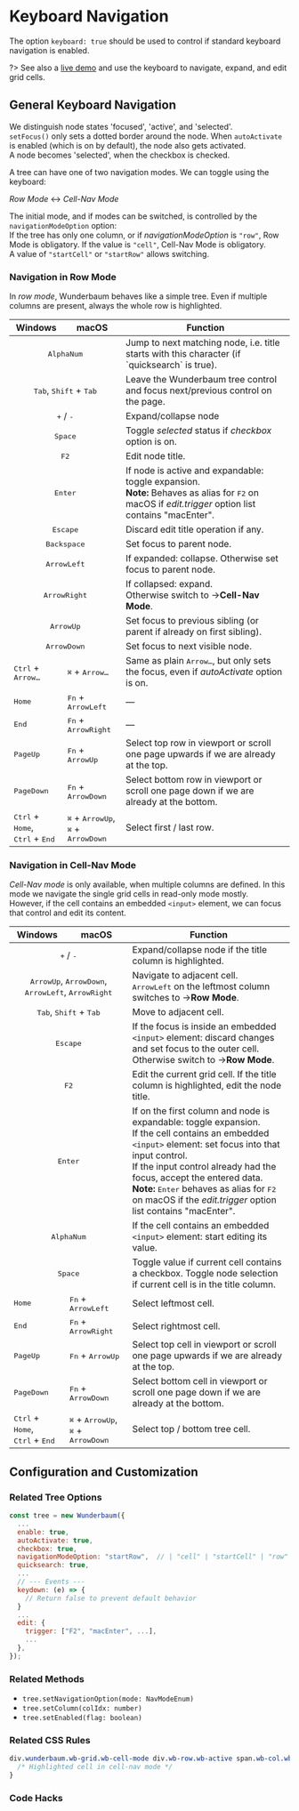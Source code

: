 # Keyboard Navigation

The option `keyboard: true` should be used to control if standard keyboard
navigation is enabled.

?> See also a [live demo](https://mar10.github.io/wunderbaum/demo/#demo-editable)
and use the keyboard to navigate, expand, and edit grid cells.

## General Keyboard Navigation

We distinguish node states 'focused', 'active', and 'selected'.<br>
`setFocus()` only sets a dotted border around the node. When `autoActivate`
is enabled (which is on by default), the node also gets activated.<br>
A node becomes 'selected', when the checkbox is checked.

A tree can have one of two navigation modes. We can toggle using the keyboard:

_Row Mode_ &harr; _Cell-Nav Mode_

The initial mode, and if modes can be switched, is controlled by the
`navigationModeOption` option:<br>
If the tree has only one column, or if _navigationModeOption_ is `"row"`,
Row Mode is obligatory.
If the value is `"cell"`, Cell-Nav Mode is obligatory.<br>
A value of `"startCell"` or `"startRow"` allows switching.

### Navigation in **Row Mode**

In _row mode_, Wunderbaum behaves like a simple tree. Even if multiple columns
are present, always the whole row is highlighted.

<table>
<thead>
  <tr>
    <th>Windows</th>
    <th>macOS</th>
    <th>Function</th>
  </tr>
</thead>
<tbody>
  <tr>
    <td colspan=2 align=center><kbd>AlphaNum</kbd></td>
    <td>Jump to next matching node, i.e. title starts with this character (if `quicksearch` is true).</td>
  </tr>
  <tr>
    <td colspan=2 align=center><kbd>Tab</kbd>, <kbd>Shift</kbd> + <kbd>Tab</kbd></td>
    <td>Leave the Wunderbaum tree control and focus next/previous control on the page.</td>
  </tr>
  <tr>
    <td colspan=2 align=center><kbd>+</kbd> / <kbd>-</kbd></td>
    <td>Expand/collapse node</td>
  </tr>
  <tr>
    <td colspan=2 align=center><kbd>Space</kbd></td>
    <td>Toggle <i>selected</i> status if <i>checkbox</i> option is on.</td>
  </tr>
  <tr>
    <td colspan=2 align=center><kbd>F2</kbd></td>
    <td>Edit node title.</td>
  </tr>
  <tr>
    <td colspan=2 align=center><kbd>Enter</kbd></td>
    <td>
      If node is active and expandable: toggle expansion.<br>
      <b>Note:</b> 
      Behaves as alias for <kbd>F2</kbd> on macOS if <i>edit.trigger</i> option list 
      contains "macEnter".<br>
    </td>
  </tr>
  <tr>
    <td colspan=2 align=center><kbd>Escape</kbd></td>
    <td>Discard edit title operation if any.</td>
  </tr>
  <tr>
    <td colspan=2 align=center><kbd>Backspace</kbd></td>
    <td>Set focus to parent node.</td>
  </tr>
  <tr>
    <td colspan=2 align=center><kbd>ArrowLeft</kbd></td>
    <td>
      If expanded: collapse. Otherwise set focus to parent node.
    </td>
  </tr>
  <tr>
    <td colspan=2 align=center><kbd>ArrowRight</kbd></td>
    <td>
      If collapsed: expand. <br>
      Otherwise switch to &rarr;<b>Cell-Nav Mode</b>.
    </td>
  </tr>
  <tr>
    <td colspan=2 align=center><kbd>ArrowUp</kbd></td>
    <td>Set focus to previous sibling (or parent if already on first sibling).</td>
  </tr>
  <tr>
    <td colspan=2 align=center><kbd>ArrowDown</kbd></td>
    <td>Set focus to next visible node.</td>
  </tr>
  <tr>
    <td><kbd>Ctrl</kbd> + <kbd>Arrow&hellip;</kbd></td>
    <td><kbd>⌘</kbd> + <kbd>Arrow&hellip;</kbd></td>
    <td>
      Same as plain <kbd>Arrow&hellip;</kbd>, but only sets the focus, even if 
      <i>autoActivate</i> option is on.
    </td>
  </tr>
  <tr>
    <td><kbd>Home</kbd></td>
    <td><kbd>Fn</kbd> + <kbd>ArrowLeft</kbd></td>
    <td>
      &mdash;
    </td>
  </tr>
  <tr>
    <td><kbd>End</kbd></td>
    <td><kbd>Fn</kbd> + <kbd>ArrowRight</kbd></td>
    <td>
      &mdash;
    </td>
  </tr>
  <tr>
    <td><kbd>PageUp</kbd></td>
    <td><kbd>Fn</kbd> + <kbd>ArrowUp</kbd></td>
    <td>
      Select top row in viewport or scroll one page upwards if we are already 
      at the top.
    </td>
  </tr>
  <tr>
    <td><kbd>PageDown</kbd></td>
    <td><kbd>Fn</kbd> + <kbd>ArrowDown</kbd></td>
    <td>
      Select bottom row in viewport or scroll one page down if we are already 
      at the bottom.
    </td>
  </tr>
  <tr>
    <td>
      <kbd>Ctrl</kbd> + <kbd>Home</kbd>,<br>
      <kbd>Ctrl</kbd> + <kbd>End</kbd>
    </td>
    <td>
      <kbd>⌘</kbd> + <kbd>ArrowUp</kbd>,<br>
      <kbd>⌘</kbd> + <kbd>ArrowDown</kbd>
    </td>
    <td>Select first / last row.</td>
  </tr>

</tbody>
</table>

### Navigation in **Cell-Nav Mode**

_Cell-Nav mode_ is only available, when multiple columns are defined.
In this mode we navigate the single grid cells in read-only mode mostly. <br>
However, if the cell contains an embedded <code>&lt;input&gt;</code> element,
we can focus that control and edit its content.

<table>
<thead>
  <tr>
    <th>Windows</th>
    <th>macOS</th>
    <th>Function</th>
  </tr>
</thead>
<tbody>
  <tr>
    <td colspan=2 align=center><kbd>+</kbd> / <kbd>-</kbd></td>
    <td>Expand/collapse node if the title column is highlighted.</td>
  </tr>
  <tr>
    <td colspan=2 align=center>
      <kbd>ArrowUp</kbd>, <kbd>ArrowDown</kbd>, <kbd>ArrowLeft</kbd>, <kbd>ArrowRight</kbd>
    </td>
    <td>
      Navigate to adjacent cell.<br>
      <kbd>ArrowLeft</kbd> on the leftmost column switches to &rarr;<b>Row Mode</b>.
    </td>
  </tr>
  <tr>
    <td colspan=2 align=center>
      <kbd>Tab</kbd>, 
      <kbd>Shift</kbd> + <kbd>Tab</kbd>
    </td>
    <td>
      Move to adjacent cell.
    </td>
  </tr>
  <tr>
    <td colspan=2 align=center><kbd>Escape</kbd></td>
    <td>
      If the focus is inside an embedded <code>&lt;input&gt;</code> element: 
      discard changes and set focus to the outer cell.<br>
      Otherwise switch to &rarr;<b>Row Mode</b>.
    </td>
  </tr>
  <tr>
    <td colspan=2 align=center><kbd>F2</kbd></td>
    <td>
      Edit the current grid cell.
      If the title column is highlighted, edit the node title.
    </td>
  </tr>
  <tr>
    <td colspan=2 align=center><kbd>Enter</kbd></td>
    <td>
      If on the first column and node is expandable: toggle expansion.<br>
      If the cell contains an embedded <code>&lt;input&gt;</code> element: 
      set focus into that input control.<br>
      If the input control already had the focus, accept the entered data.<br>
      <b>Note:</b> 
      <kbd>Enter</kbd> behaves as alias for <kbd>F2</kbd> on macOS if the 
      <i>edit.trigger</i> option list contains "macEnter".
    </td>
  </tr>
  <tr>
    <td colspan=2 align=center><kbd>AlphaNum</kbd></td>
    <td>
      If the cell contains an embedded <code>&lt;input&gt;</code> element: 
      start editing its value.
    </td>
  </tr>
  <tr>
    <td colspan=2 align=center><kbd>Space</kbd></td>
    <td>
      Toggle value if current cell contains a checkbox.
      Toggle node selection if current cell is in the title column.
    </td>
  </tr>
  <tr>
    <td><kbd>Home</kbd></td>
    <td><kbd>Fn</kbd> + <kbd>ArrowLeft</kbd></td>
    <td> Select leftmost cell. </td>
  </tr>
  <tr>
    <td><kbd>End</kbd></td>
    <td><kbd>Fn</kbd> + <kbd>ArrowRight</kbd></td>
    <td> Select rightmost cell. </td>
  </tr>
  <tr>
    <td><kbd>PageUp</kbd></td>
    <td><kbd>Fn</kbd> + <kbd>ArrowUp</kbd></td>
    <td>
      Select top cell in viewport or scroll one page upwards if we are already 
      at the top.
    </td>
  </tr>
  <tr>
    <td><kbd>PageDown</kbd></td>
    <td><kbd>Fn</kbd> + <kbd>ArrowDown</kbd></td>
    <td>
      Select bottom cell in viewport or scroll one page down if we are already 
      at the bottom.
    </td>
  </tr>
  <tr>
    <td>
      <kbd>Ctrl</kbd> + <kbd>Home</kbd>,<br>
      <kbd>Ctrl</kbd> + <kbd>End</kbd>
    </td>
    <td>
      <kbd>⌘</kbd> + <kbd>ArrowUp</kbd>,<br>
      <kbd>⌘</kbd> + <kbd>ArrowDown</kbd>
    </td>
    <td>Select top / bottom tree cell.</td>
  </tr>

</tbody>
</table>

## Configuration and Customization

### Related Tree Options

```js
const tree = new Wunderbaum({
  ...
  enable: true,
  autoActivate: true,
  checkbox: true,
  navigationModeOption: "startRow",  // | "cell" | "startCell" | "row"
  quicksearch: true,
  ...
  // --- Events ---
  keydown: (e) => {
    // Return false to prevent default behavior
  }
  ...
  edit: {
    trigger: ["F2", "macEnter", ...],
    ...
  },
});
```

### Related Methods

- `tree.setNavigationOption(mode: NavModeEnum)`
- `tree.setColumn(colIdx: number)`
- `tree.setEnabled(flag: boolean)`

### Related CSS Rules

```css
div.wunderbaum.wb-grid.wb-cell-mode div.wb-row.wb-active span.wb-col.wb-active {
  /* Highlighted cell in cell-nav mode */
}
```

### Code Hacks

```js

```
